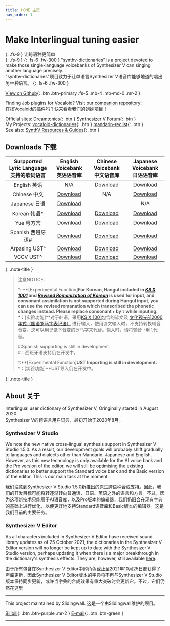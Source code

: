 ```yaml
---
title: HOME 主页
nav_order: 1
---
```


# Make Interlingual tuning easier  
{: .fs-9 }
让跨语种更简单  
{: .fs-9 }
{: .fs-6 .fw-300 } 
"synthv-dictionaries" is a project devoted to make those single-language voicebanks of Synthesizer V can singing another language precisely.  
"synthv-dictionaries"项目致力于让单语言Synthesizer V语音库能够地道的唱出另一种语言。 
{: .fs-6 .fw-300 } 

[View on Github](https://github.com/Slidingwall/synthv-dictionaries/){: .btn .btn-primary .fs-5 .mb-4 .mb-md-0 .mr-2 }  

Finding Job plugins for Vocaloid? Visit our [companion repository](/vocaloid-dictionaries/)!  
在找Vocaloid的插件吗？快来看看我们的[姐妹项目](/vocaloid-dictionaries/)！

Official sites: [Dreamtonics](https://dreamtonics.com/){: .btn } [Synthesizer V Forum](https://forum.synthesizerv.com/){: .btn }  
My Projects:    [vocaloid-dictionaries](/vocaloid-dictionaries/){: .btn }    [mandarin-reclist](/mandarin-reclist/){: .btn }  
See also: [SynthV Resources & Guides](https://synthv.info/){: .btn }

## Downloads 下载  

| Surpported Lyric Language<br />支持的歌词语言 | English Voicebank<br />英语语音库 | Chinese Voicebank<br />中文语音库 |Japanese Voicebank<br />日语语音库 |  
|:----:|:----:|:----:|:----:|
| English 英语 | N/A | [Download](https://github.com/Slidingwall/synthv-dictionaries/blob/main/mandarin-xsampa/English.json) | [Download](https://github.com/Slidingwall/synthv-dictionaries/blob/main/japanese-romaji/English.json) |
| Chinese 中文 | [Download](https://github.com/Slidingwall/synthv-dictionaries/blob/main/english-arpabet/Mandarin.json) | N/A | [Download](https://github.com/Slidingwall/synthv-dictionaries/blob/main/japanese-romaji/Mandarin.json) |
| Japanese 日语 | [Download](https://github.com/Slidingwall/synthv-dictionaries/blob/main/english-arpabet/Japanese.json) |  | N/A |
| Korean 韩语* | [Download](https://github.com/Slidingwall/synthv-dictionaries/blob/main/english-arpabet/Korean.json) | [Download](https://github.com/Slidingwall/synthv-dictionaries/blob/main/mandarin-xsampa/Korean.json) | [Download](https://github.com/Slidingwall/synthv-dictionaries/blob/main/japanese-romaji/Korean.json) |
| Yue 粤方言 | [Download](https://github.com/Slidingwall/synthv-dictionaries/blob/main/english-arpabet/Yue.json) | [Download](https://github.com/Slidingwall/synthv-dictionaries/blob/main/mandarin-xsampa/Yue.json) | [Download](https://github.com/Slidingwall/synthv-dictionaries/blob/main/japanese-romaji/Yue.json) |
| Spanish 西班牙语# | [Download](https://github.com/Slidingwall/synthv-dictionaries/blob/main/english-arpabet/Spanish.json) | [Download](https://github.com/Slidingwall/synthv-dictionaries/blob/main/mandarin-xsampa/Spanish.json) | [Download](https://github.com/Slidingwall/synthv-dictionaries/blob/main/japanese-romaji/Spanish.json) |
| Arpasing UST^ | [Download](https://github.com/Slidingwall/synthv-dictionaries/blob/main/english-arpabet/UST-Arpasing.json) | [Download](https://github.com/Slidingwall/synthv-dictionaries/blob/main/mandarin-xsampa/UST-Arpasing.json) | [Download](https://github.com/Slidingwall/synthv-dictionaries/blob/main/japanese-romaji/UST-Arpasing.json) |
| VCCV UST^ | [Download](https://github.com/Slidingwall/synthv-dictionaries/blob/main/english-arpabet/UST-VCCV.json) | [Download](https://github.com/Slidingwall/synthv-dictionaries/blob/main/mandarin-xsampa/UST-VCCV.json) | [Download](https://github.com/Slidingwall/synthv-dictionaries/blob/main/japanese-romaji/UST-VCCV.json) |

{: .note-title }
> 注意NOTICE:  
> 
> *: **[Experimental Function]**For Korean, Hangul included in _[KS X 1001](https://en.wikipedia.org/wiki/KS_X_1001)_ and _[Revised Romanization of Korean](https://en.wikipedia.org/wiki/Revised_Romanization_of_Korean)_ is used for input, and consonant assimilation is not supported during Hangul input, you can use the revised romanation which transcribed the phonetic changes instead. Please replace consonant `r` by `l` while inputing.  
> *：**[实验功能]**对于韩语，采用[KS X 1001](https://zh.wikipedia.org/wiki/KS_X_1001)包含的谚文及 [文化观光部2000年式（国语罗马字表记法）](https://zh.wikipedia.org/wiki/%E6%96%87%E5%8C%96%E8%A7%82%E5%85%89%E9%83%A82000%E5%B9%B4%E5%BC%8F) 进行输入，使用谚文输入时，不支持转换辅音音变，您可以用记录下音变的罗马字来代替。输入时，请将辅音 `r`用 `l`代替。
>
> #:Spanish supporting is still in development.  
> #：西班牙语支持仍在开发中。  
>
> ^:**[Experimental Function]**UST Importing is still in development.  
> ^：**[实验功能]**UST导入仍在开发中。
>
{: .note-title }

## About 关于

Interlingual user dictionary of Synthesizer V, Oringinally started in August 2020.  
Synthesizer V的跨语言用户词典，最初开始于2020年8月。  

### Synthesizer V Studio

We note the new native cross-lingual synthesis support in Synthesizer V Studio 1.5.0. As a result, our development goals will probably shift gradually to languages and dialects other than Mandarin, Japanese and English. However, as this new technology is only available for the AI voice bank and the Pro version of the editor, we will still be optimising the existing dictionaries to better support the Standard voice bank and the Basic version of the editor. This is our main task at the moment.

我们注意到Synthesizer V Studio 1.5.0新推出的原生跨语种合成支持。因此，我们的开发目标可能将转逐渐转向普通话、日语、英语之外的语言和方言。不过，因为这项新技术只能用于AI语音库，以及Pro版本的编辑器，我们仍旧会在现有字典的基础上进行优化，以便更好地支持Standard语音库和Basic版本的编辑器。这是我们目前的主要任务。

### Synthesizer V Editor

As all characters included in Synthesizer V Editor have received sound library updates as of 25 October 2021, the dictionaries in the Synthesizer V Editor version will no longer be kept up to date with the Synthesizer V Studio version, perhaps updating it when there is a major breakthrough in the dictionary's synthesis effects. They are, however, still available [here](https://github.com/Slidingwall/synthv-dictionaries/tree/main/Dictionaries%20for%20Synthesizer%20V%20Editor).

由于所有包含在Synthesizer V Editor中的角色截止至2021年10月25日都获得了声库更新，因此Synthesizer V Editor版本的字典将不再与Synthesizer V Studio版本保持同步更新，或许当字典的合成效果有重大突破时会更新它。不过，它们仍然在[这里](https://github.com/Slidingwall/synthv-dictionaries/tree/main/Dictionaries%20for%20Synthesizer%20V%20Editor)

---

This project maintained by Slidingwall.
这是一个由Slidingwall维护的项目。

[Bilibili](https://space.bilibili.com/141232009){: .btn .btn-purple .mr-2 }  [E-mail](mailto:slidingwall@outlook.com){: .btn .btn-green }

---
